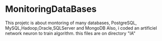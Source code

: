 # MonitoringDataBases
This projetc is about montoring of many databases, PostgreSQL, MySQL,Hadoop,Oracle,SQLServer and MongoDB
Also, i coded an artificiel network neuron to train algorithm. this files are on directory "IA" 
